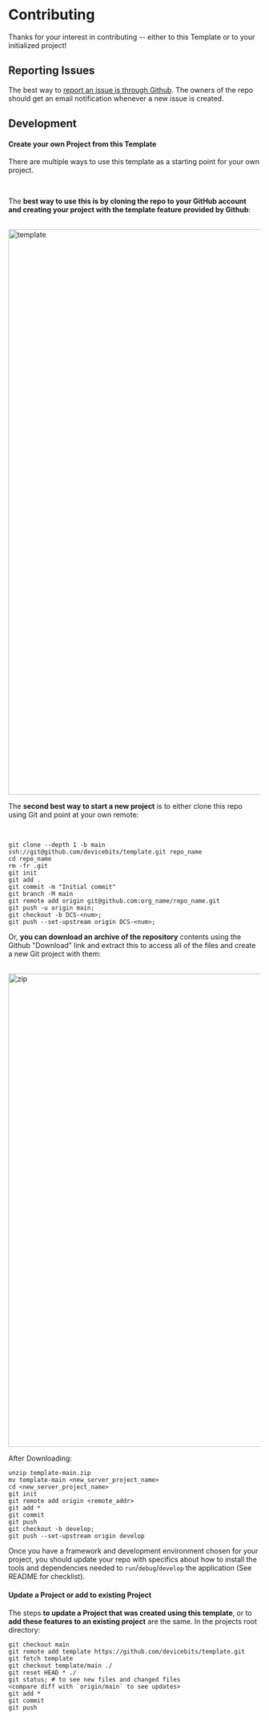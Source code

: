 # Contributing

Thanks for your interest in contributing -- either to this Template or to your initialized project!

<!-- This section details the steps to setup PRs vs Issues in either orgs for development -->

## Reporting Issues
The best way to [report an issue is through Github](https://github.com/devicebits/template/issues/new/choose). The owners of the repo should get an email notification whenever a new issue is created.


## Development 
<!-- This section details the steps to setup the project for development -->
<!-- todo replace repo_name -->
<!-- todo include instructions onf DCS-<num> -->

#### Create your own Project from this Template

There are multiple ways to use this template as a starting point for your own project. 

<br>


The **best way to use this is by cloning the repo to your GitHub account and creating your project with the template feature provided by Github**:

<!-- Internal Development -->
<br>
<img width="1130" alt="template" src="https://user-images.githubusercontent.com/61286823/192723176-18491f8f-187f-4e5b-91e5-401c01b823de.png">

<br>

The **second best way to start a new project** is to either clone this repo using Git and point at your own remote:

<br>

<!-- Internal Development -->

```shell
git clone --depth 1 -b main ssh://git@github.com/devicebits/template.git repo_name
cd repo_name
rm -fr .git
git init
git add .
git commit -m "Initial commit"
git branch -M main
git remote add origin git@github.com:org_name/repo_name.git
git push -u origin main;
git checkout -b DCS-<num>;
git push --set-upstream origin DCS-<num>;
```

Or, **you can download an archive of the repository** contents using the Github "Download" link and extract this to access all of the files and create a new Git project with them:

<br>

<!-- External Development -->
<img width="946" alt="zip" src="https://user-images.githubusercontent.com/61286823/192736965-146b7fe6-cc02-4080-b370-2acc372481d5.png">

<br>


After Downloading:
```shell
unzip template-main.zip
mv template-main <new_server_project_name>
cd <new_server_project_name>
git init
git remote add origin <remote_addr>
git add *
git commit
git push
git checkout -b develop;
git push --set-upstream origin develop
```

Once you have a framework and development environment chosen for your project, you should update your repo with specifics about how to install the tools and dependencies needed to `run`/`debug`/`develop` the application (See README for checklist).


#### Update a Project or add to existing Project
The steps **to update a Project that was created using this template**, or to **add these features to an existing project** are the same. In the projects root directory:
```shell
git checkout main
git remote add template https://github.com/devicebits/template.git
git fetch template
git checkout template/main ./
git reset HEAD * ./
git status; # to see new files and changed files
<compare diff with `origin/main` to see updates>
git add *
git commit
git push
```

<!-- Todo include refs to dev-guides -->

<!-- ### Best Practices

#### Branching and Pull Requests


#### Style Guide



#### Testing


#### Release  -->
